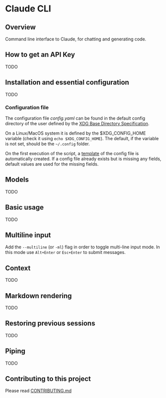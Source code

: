 # Claude CLI


## Overview

Command line interface to Claude, for chatting and generating code.

## How to get an API Key

TODO

## Installation and essential configuration

TODO

### Configuration file

The configuration file *config.yaml* can be found in the default config directory of the user defined by the [XDG Base Directory Specification](https://specifications.freedesktop.org/basedir-spec/basedir-spec-latest.html).

On a Linux/MacOS system it is defined by the $XDG_CONFIG_HOME variable (check it using `echo $XDG_CONFIG_HOME`). The default, if the variable is not set, should be the `~/.config` folder.

On the first execution of the script, a [template](config.yaml) of the config file is automatically created. If a config file already exists but is missing any fields, default values are used for the missing fields.


## Models

TODO

## Basic usage

TODO

## Multiline input

Add the `--multiline` (or `-ml`) flag in order to toggle multi-line input mode. In this mode use `Alt+Enter` or `Esc+Enter` to submit messages.

## Context

TODO

## Markdown rendering

TODO

## Restoring previous sessions

TODO

## Piping

TODO

## Contributing to this project

Please read [CONTRIBUTING.md](CONTRIBUTING.md)

